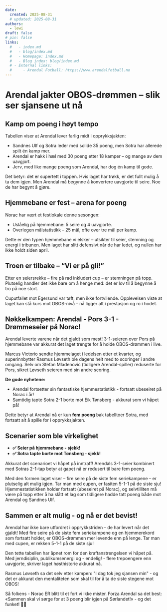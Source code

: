```yaml
---
date:
  created: 2025-08-31
  # updated: 2025-08-31
authors:
  - lewi
draft: false
# pin: false
links:
  #   - index.md
  #   - blog/index.md
  #   - Homepage: index.md
  #   - Blog index: blog/index.md
  # - External links:
  #     - Arendal Fotball: https://www.arendalfotball.no
---
```


# Arendal jakter OBOS-drømmen – slik ser sjansene ut nå

## Kamp om poeng i høyt tempo

Tabellen viser at Arendal lever farlig midt i opprykksjakten:

- Sandnes Ulf og Sotra leder med solide 35 poeng, men Sotra har allerede spilt én kamp mer.
- Arendal er hakk i hæl med 30 poeng etter 18 kamper – og mange av dem uavgjort.
- Jerv, med like mange poeng som Arendal, har dog én kamp til gode.

Det betyr: det er supertett i toppen. Hvis laget har trøkk, er det fullt mulig å ta dem igjen. Men Arendal må begynne å konvertere uavgjorte til seire. Noe de har begynt å gjøre.

## Hjemmebane er fest – arena for poeng

Norac har vært et festlokale denne sesongen:

- Uslåelig på hjemmebane: 5 seire og 4 uavgjorte.
- Overlegen målstatistikk – 25 mål, ofte over tre mål per kamp.

Dette er den typen hjemmebane vi elsker – utsikter til seier, stemning og energi i tribunen.
Men laget har slitt defensivt når de har ledet, og nullen har ikke holdt siden april.

## Troen er tilbake – “Vi er på gli!”

Etter en seiersrekke – fire på rad inkludert cup – er stemningen på topp. Plutselig handler det ikke bare om å henge med: det er lov til å begynne å tro på noe stort.

Cuputfallet mot Egersund var tøft, men ikke fortvilende. Opplevelsen viste at laget kan stå kurs mot OBOS-nivå – nå ligger alt i prestasjon og ro i hodet.

## Nøkkelkampen: Arendal - Pors 3-1 - Drømmeseier på Norac!

Arendal leverte varene når det gjaldt som mest! 3-1-seieren over Pors på hjemmebane var akkurat det laget trengte for å holde OBOS-drømmen i live.

Marcus Victorio sendte hjemmelaget i ledelsen etter et kvarter, og superinnbytter Rasmus Løvseth ble dagens helt med to scoringer i andre omgang. Selv om Stefan Mladenovic (tidligere Arendal-spiller) reduserte for Pors, sikret Løvseth seieren med sin andre scoring.

**De gode nyhetene:**

- Arendal fortsetter sin fantastiske hjemmestatistikk - fortsatt ubeseiret på Norac i år!
- Samtidig tapte Sotra 2-1 borte mot Eik Tønsberg - akkurat som vi håpet på!

Dette betyr at Arendal nå er kun **fem poeng** bak tabelltoer Sotra, med fortsatt alt å spille for i opprykksjakten.

## Scenarier som ble virkelighet

- **✅ Seier på hjemmebane - sjekk!**
- **✅ Sotra tapte borte mot Tønsberg - sjekk!**

Akkurat det scenarioet vi håpet på inntraff! Arendals 3-1-seier kombinert med Sotras 2-1-tap betyr at gapet nå er redusert til bare fem poeng.

Med den formen laget viser – fire seire på de siste fem seriekampene – er plutselig alt mulig igjen. Tar man med cupen, er fasiten 5-1-1 på de siste sju! Hjemmestatistikken holder fortsatt (ubeseiret på Norac), og selvtilliten må være på topp etter å ha slått et lag som tidligere hadde tatt poeng både mot Arendal og Sandnes Ulf.

## Sammen er alt mulig - og nå er det bevist!

Arendal har ikke bare utfordret i opprykkstriden – de har levert når det gjaldt! Med fire seire på de siste fem seriekampene og en hjemmerekord som fortsatt holder, er OBOS-drømmen mer levende enn på lenge. Tar man med cupen, er rekken 5-1-1 på de siste sju!

Den tette tabellen har åpnet rom for den kraftanstrengelsen vi håpet på. Med jerndisiplin, publikumsenergi og - endelig! - flere trepoengere enn uavgjorte, skriver laget høsthistorie akkurat nå.

Rasmus Løvseth sa det selv etter kampen: "I dag tok jeg sjansen min" - og det er akkurat den mentaliteten som skal til for å ta de siste stegene mot OBOS!

Så folkens - Norac ER blitt til et fort vi ikke mister. Forza Arendal sa det best: «Sammen skal vi sørge for at 3 poeng blir igjen på Sørlandet!» - og det funket! 💙🤍
